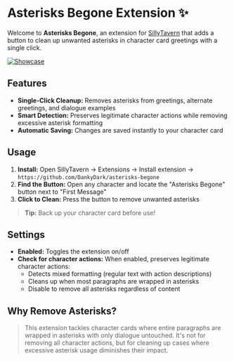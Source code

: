 # Asterisks Begone Extension ✨

Welcome to **Asterisks Begone**, an extension for [SillyTavern](https://github.com/SillyTavern/SillyTavern) that adds a button to clean up unwanted asterisks in character card greetings with a single click.

[![Showcase](https://i.imgur.com/wjSN4Jf.gif)](https://i.imgur.com/wjSN4Jf.gifv)

## Features

- **Single-Click Cleanup:** Removes asterisks from greetings, alternate greetings, and dialogue examples
- **Smart Detection:** Preserves legitimate character actions while removing excessive asterisk formatting
- **Automatic Saving:** Changes are saved instantly to your character card

## Usage

1. **Install:** Open SillyTavern → Extensions → Install extension → `https://github.com/DankyDark/asterisks-begone`
2. **Find the Button:** Open any character and locate the "Asterisks Begone" button next to "First Message"
3. **Click to Clean:** Press the button to remove unwanted asterisks

> **Tip:** Back up your character card before use!

## Settings

- **Enabled:** Toggles the extension on/off
- **Check for character actions:** When enabled, preserves legitimate character actions:
  - Detects mixed formatting (regular text with action descriptions)
  - Cleans up when most paragraphs are wrapped in asterisks
  - Disable to remove all asterisks regardless of content

## Why Remove Asterisks?

> This extension tackles character cards where entire paragraphs are wrapped in asterisks with only dialogue untouched. It's not for removing all character actions, but for cleaning up cases where excessive asterisk usage diminishes their impact.